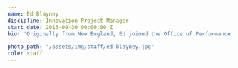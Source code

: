 ```yaml
---
name: Ed Blayney
discipline: Innovation Project Manager
start_date: 2013-09-30 00:00:00 Z
bio: 'Originally from New England, Ed joined the Office of Performance Improvement as an OPI fellow in May 2015. His professional interests include performance management, transportation, land use, and local government management. Ed attended the University of Alabama on a four-year Army ROTC scholarship. After completing his undergraduate degree, Ed commissioned as an Infantry officer and was assigned to the 101st Airborne Division in Ft. Campbell, KY. In 2010, he deployed to eastern Afghanistan and ran the logistical operations for a combat outpost near the Pakistan Border. While in the Army, he earned multiple awards including a bronze star, parachutist badge, combat infantryman’s badge, and ranger tab.  After finishing his service, Ed completed his Masters of Public Administration (MPA) at the University of North Carolina – Chapel Hill.
'
photo_path: "/assets/img/staff/ed-blayney.jpg"
role: staff
---
```

